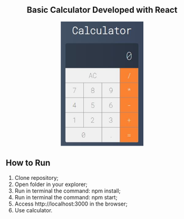 <p>
  <h2 align="center">Basic Calculator Developed with React</h2>
</p>

<p align="center">
  <img src="image/calculator.jpg" witdh="375" height="325">
 

## How to Run
1. Clone repository;
2. Open folder in your explorer;
3. Run in terminal the command: npm install;
4. Run in terminal the command: npm start;
5. Access http://localhost:3000 in the browser;
6. Use calculator.
